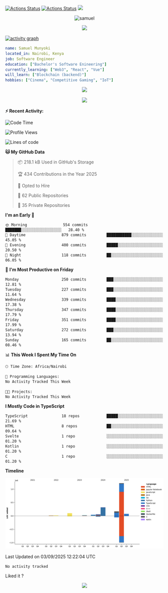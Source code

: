 [![Actions Status](https://github.com/guilyx/guilyx/workflows/wakatime-stats/badge.svg)](https://github.com/samuelmunyoki/samuelmunyoki/actions)
[![Actions Status](https://github.com/guilyx/guilyx/workflows/update-gh-activity/badge.svg)](https://github.com/samuelmunyoki/samuelmunyoki/actions)
![](https://visitor-badge.glitch.me/badge?page_id=samuelmunyoki.samuelmunyoki)

<!-- <p align="center">
<img alt="loficity" width="600px" src="https://github.com/HyunCafe/HyunCafe/raw/main/assests/loficity.gif"</img>
</p> -->

<p align="center">
  <img src="https://socialify.git.ci/samuelmunyoki/samuelmunyoki/image?font=Source%20Code%20Pro&forks=1&issues=1&language=1&name=1&owner=1&pattern=Plus&pulls=1&stargazers=1&theme=Dark" alt="samuel" width="700" height="300" />
</p>



<p align="center">
  <img alig src="https://github-profile-trophy.vercel.app/?username=samuelmunyoki&theme=onedark&column=-1" />
</p>

[![activity graph](https://github-readme-activity-graph.vercel.app/graph?username=samuelmunyoki&theme=github-dark-dimmed&custom_title=Samuel's%20Activity%20Graph&hide_border=true)](https://github.com/ashutosh00710/github-readme-activity-graph)

```yaml
name: Samuel Munyoki
located_in: Nairobi, Kenya
job: Software Engineer 
education: ["Bachelor's Software Enineering"]
currently_learning: ["Web3", "React", "Vue"]
will_learn: ["Blockchain (backend)"]
hobbies: ["Cinema", "Competitive Gaming", "IoT"]
```

<p align="center">
  <img src="https://spotify-github-profile.vercel.app/api/view?uid=11147618695&cover_image=true&theme=novatorem&show_offline=true&background_color=121212&interchange=false&bar_color=53b14f&bar_color_cover=false">
</p>

<p align="center">
  <img src="https://spotify-recently-played-readme.vercel.app/api?user=11147618695&count=5">
</p>


**:zap: Recent Activity:**

<!--START_SECTION:activity-->

<!--END_SECTION:activity-->

<!--START_SECTION:waka-->
![Code Time](http://img.shields.io/badge/Code%20Time-0%20secs-blue)

![Profile Views](http://img.shields.io/badge/Profile%20Views-0-blue)

![Lines of code](https://img.shields.io/badge/From%20Hello%20World%20I%27ve%20Written-2.0%20million%20lines%20of%20code-blue)

**🐱 My GitHub Data** 

> 📦 218.1 kB Used in GitHub's Storage 
 > 
> 🏆 434 Contributions in the Year 2025
 > 
> 💼 Opted to Hire
 > 
> 📜 62 Public Repositories 
 > 
> 🔑 35 Private Repositories 
 > 
**I'm an Early 🐤** 

```text
🌞 Morning                554 commits         ███████░░░░░░░░░░░░░░░░░░   28.40 % 
🌆 Daytime                879 commits         ███████████░░░░░░░░░░░░░░   45.05 % 
🌃 Evening                400 commits         █████░░░░░░░░░░░░░░░░░░░░   20.50 % 
🌙 Night                  118 commits         ██░░░░░░░░░░░░░░░░░░░░░░░   06.05 % 
```
📅 **I'm Most Productive on Friday** 

```text
Monday                   250 commits         ███░░░░░░░░░░░░░░░░░░░░░░   12.81 % 
Tuesday                  227 commits         ███░░░░░░░░░░░░░░░░░░░░░░   11.64 % 
Wednesday                339 commits         ████░░░░░░░░░░░░░░░░░░░░░   17.38 % 
Thursday                 347 commits         ████░░░░░░░░░░░░░░░░░░░░░   17.79 % 
Friday                   351 commits         ████░░░░░░░░░░░░░░░░░░░░░   17.99 % 
Saturday                 272 commits         ███░░░░░░░░░░░░░░░░░░░░░░   13.94 % 
Sunday                   165 commits         ██░░░░░░░░░░░░░░░░░░░░░░░   08.46 % 
```


📊 **This Week I Spent My Time On** 

```text
🕑︎ Time Zone: Africa/Nairobi

💬 Programming Languages: 
No Activity Tracked This Week

🐱‍💻 Projects: 
No Activity Tracked This Week
```

**I Mostly Code in TypeScript** 

```text
TypeScript               18 repos            █████░░░░░░░░░░░░░░░░░░░░   21.69 % 
HTML                     8 repos             ██░░░░░░░░░░░░░░░░░░░░░░░   09.64 % 
Svelte                   1 repo              ░░░░░░░░░░░░░░░░░░░░░░░░░   01.20 % 
Kotlin                   1 repo              ░░░░░░░░░░░░░░░░░░░░░░░░░   01.20 % 
C                        1 repo              ░░░░░░░░░░░░░░░░░░░░░░░░░   01.20 % 
```



**Timeline**

![Lines of Code chart](https://raw.githubusercontent.com/samuelmunyoki/samuelmunyoki/main/assets/bar_graph.png)


 Last Updated on 03/09/2025 12:22:04 UTC
<!--END_SECTION:waka-->

<!--START_SECTION:waka-simple-->

```text
No activity tracked
```

<!--END_SECTION:waka-simple-->

Liked it ?

<p align="center">
  <img src="https://capsule-render.vercel.app/api?type=waving&color=gradient&height=60&section=footer"/>
</p>
